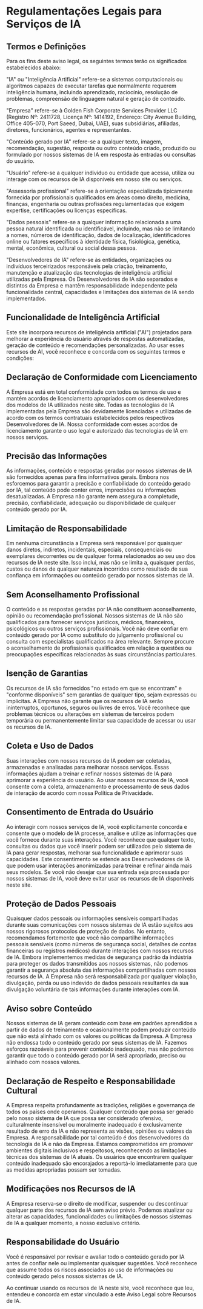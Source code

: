 # Regulamentações Legais para Serviços de IA

## Termos e Definições

Para os fins deste aviso legal, os seguintes termos terão os significados estabelecidos abaixo:

"IA" ou "Inteligência Artificial" refere-se a sistemas computacionais ou algoritmos capazes de executar tarefas que normalmente requerem inteligência humana, incluindo aprendizado, raciocínio, resolução de problemas, compreensão de linguagem natural e geração de conteúdo.

"Empresa" refere-se à Golden Fish Corporate Services Provider LLC (Registro Nº: 2411728, Licença Nº: 1414192, Endereço: City Avenue Building, Office 405-070, Port Saeed, Dubai, UAE), suas subsidiárias, afiliadas, diretores, funcionários, agentes e representantes.

"Conteúdo gerado por IA" refere-se a qualquer texto, imagem, recomendação, sugestão, resposta ou outro conteúdo criado, produzido ou formulado por nossos sistemas de IA em resposta às entradas ou consultas do usuário.

"Usuário" refere-se a qualquer indivíduo ou entidade que acessa, utiliza ou interage com os recursos de IA disponíveis em nosso site ou serviços.

"Assessoria profissional" refere-se à orientação especializada tipicamente fornecida por profissionais qualificados em áreas como direito, medicina, finanças, engenharia ou outras profissões regulamentadas que exigem expertise, certificações ou licenças específicas.

"Dados pessoais" refere-se a qualquer informação relacionada a uma pessoa natural identificada ou identificável, incluindo, mas não se limitando a nomes, números de identificação, dados de localização, identificadores online ou fatores específicos à identidade física, fisiológica, genética, mental, econômica, cultural ou social dessa pessoa.

"Desenvolvedores de IA" refere-se às entidades, organizações ou indivíduos terceirizados responsáveis pela criação, treinamento, manutenção e atualização das tecnologias de inteligência artificial utilizadas pela Empresa. Os Desenvolvedores de IA são separados e distintos da Empresa e mantêm responsabilidade independente pela funcionalidade central, capacidades e limitações dos sistemas de IA sendo implementados.

## Funcionalidade de Inteligência Artificial

Este site incorpora recursos de inteligência artificial ("AI") projetados para melhorar a experiência do usuário através de respostas automatizadas, geração de conteúdo e recomendações personalizadas. Ao usar esses recursos de AI, você reconhece e concorda com os seguintes termos e condições:

## Declaração de Conformidade com Licenciamento

A Empresa está em total conformidade com todos os termos de uso e mantém acordos de licenciamento apropriados com os desenvolvedores dos modelos de IA utilizados neste site. Todas as tecnologias de IA implementadas pela Empresa são devidamente licenciadas e utilizadas de acordo com os termos contratuais estabelecidos pelos respectivos Desenvolvedores de IA. Nossa conformidade com esses acordos de licenciamento garante o uso legal e autorizado das tecnologias de IA em nossos serviços.

## Precisão das Informações

As informações, conteúdo e respostas geradas por nossos sistemas de IA são fornecidos apenas para fins informativos gerais. Embora nos esforcemos para garantir a precisão e confiabilidade do conteúdo gerado por IA, tal conteúdo pode conter erros, imprecisões ou informações desatualizadas. A Empresa não garante nem assegura a completude, precisão, confiabilidade, adequação ou disponibilidade de qualquer conteúdo gerado por IA.

## Limitação de Responsabilidade

Em nenhuma circunstância a Empresa será responsável por quaisquer danos diretos, indiretos, incidentais, especiais, consequenciais ou exemplares decorrentes ou de qualquer forma relacionados ao seu uso dos recursos de IA neste site. Isso inclui, mas não se limita a, quaisquer perdas, custos ou danos de qualquer natureza incorridos como resultado de sua confiança em informações ou conteúdo gerado por nossos sistemas de IA.

## Sem Aconselhamento Profissional

O conteúdo e as respostas geradas por IA não constituem aconselhamento, opinião ou recomendação profissional. Nossos sistemas de IA não são qualificados para fornecer serviços jurídicos, médicos, financeiros, psicológicos ou outros serviços profissionais. Você não deve confiar em conteúdo gerado por IA como substituto do julgamento profissional ou consulta com especialistas qualificados na área relevante. Sempre procure o aconselhamento de profissionais qualificados em relação a questões ou preocupações específicas relacionadas às suas circunstâncias particulares.

## Isenção de Garantias

Os recursos de IA são fornecidos "no estado em que se encontram" e "conforme disponíveis" sem garantias de qualquer tipo, sejam expressas ou implícitas. A Empresa não garante que os recursos de IA serão ininterruptos, oportunos, seguros ou livres de erros. Você reconhece que problemas técnicos ou alterações em sistemas de terceiros podem temporária ou permanentemente limitar sua capacidade de acessar ou usar os recursos de IA.

## Coleta e Uso de Dados

Suas interações com nossos recursos de IA podem ser coletadas, armazenadas e analisadas para melhorar nossos serviços. Essas informações ajudam a treinar e refinar nossos sistemas de IA para aprimorar a experiência do usuário. Ao usar nossos recursos de IA, você consente com a coleta, armazenamento e processamento de seus dados de interação de acordo com nossa Política de Privacidade.

## Consentimento de Entrada do Usuário

Ao interagir com nossos serviços de IA, você explicitamente concorda e consente que o modelo de IA processe, analise e utilize as informações que você fornece durante suas interações. Você reconhece que qualquer texto, consultas ou dados que você inserir podem ser utilizados pelo sistema de IA para gerar respostas, melhorar sua funcionalidade e aprimorar suas capacidades. Este consentimento se estende aos Desenvolvedores de IA que podem usar interações anonimizadas para treinar e refinar ainda mais seus modelos. Se você não desejar que sua entrada seja processada por nossos sistemas de IA, você deve evitar usar os recursos de IA disponíveis neste site.

## Proteção de Dados Pessoais

Quaisquer dados pessoais ou informações sensíveis compartilhadas durante suas comunicações com nossos sistemas de IA estão sujeitos aos nossos rigorosos protocolos de proteção de dados. No entanto, recomendamos fortemente que você não compartilhe informações pessoais sensíveis (como números de segurança social, detalhes de contas financeiras ou registros médicos) durante interações com nossos recursos de IA. Embora implementemos medidas de segurança padrão da indústria para proteger os dados transmitidos aos nossos sistemas, não podemos garantir a segurança absoluta das informações compartilhadas com nossos recursos de IA. A Empresa não será responsabilizada por qualquer violação, divulgação, perda ou uso indevido de dados pessoais resultantes da sua divulgação voluntária de tais informações durante interações com IA.

## Aviso sobre Conteúdo

Nossos sistemas de IA geram conteúdo com base em padrões aprendidos a partir de dados de treinamento e ocasionalmente podem produzir conteúdo que não está alinhado com os valores ou políticas da Empresa. A Empresa não endossa todo o conteúdo gerado por seus sistemas de IA. Fazemos esforços razoáveis para prevenir conteúdo inadequado, mas não podemos garantir que todo o conteúdo gerado por IA será apropriado, preciso ou alinhado com nossos valores.

## Declaração de Respeito e Responsabilidade Cultural

A Empresa respeita profundamente as tradições, religiões e governança de todos os países onde operamos. Qualquer conteúdo que possa ser gerado pelo nosso sistema de IA que possa ser considerado ofensivo, culturalmente insensível ou moralmente inadequado é exclusivamente resultado de erro da IA e não representa as visões, opiniões ou valores da Empresa. A responsabilidade por tal conteúdo é dos desenvolvedores da tecnologia de IA e não da Empresa. Estamos comprometidos em promover ambientes digitais inclusivos e respeitosos, reconhecendo as limitações técnicas dos sistemas de IA atuais. Os usuários que encontrarem qualquer conteúdo inadequado são encorajados a reportá-lo imediatamente para que as medidas apropriadas possam ser tomadas.

## Modificações nos Recursos de IA

A Empresa reserva-se o direito de modificar, suspender ou descontinuar qualquer parte dos recursos de IA sem aviso prévio. Podemos atualizar ou alterar as capacidades, funcionalidades ou limitações de nossos sistemas de IA a qualquer momento, a nosso exclusivo critério.

## Responsabilidade do Usuário

Você é responsável por revisar e avaliar todo o conteúdo gerado por IA antes de confiar nele ou implementar quaisquer sugestões. Você reconhece que assume todos os riscos associados ao uso de informações ou conteúdo gerado pelos nossos sistemas de IA.

Ao continuar usando os recursos de IA neste site, você reconhece que leu, entendeu e concorda em estar vinculado a este Aviso Legal sobre Recursos de IA.